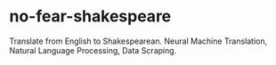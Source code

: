 # no-fear-shakespeare
Translate from English to Shakespearean. Neural Machine Translation, Natural Language Processing, Data Scraping.

